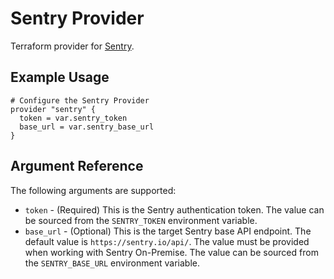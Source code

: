 # Sentry Provider

Terraform provider for [Sentry](https://sentry.io).

## Example Usage

```hcl
# Configure the Sentry Provider
provider "sentry" {
  token = var.sentry_token
  base_url = var.sentry_base_url
}
```

## Argument Reference

The following arguments are supported:

- `token` - (Required) This is the Sentry authentication token. The value can be sourced from the `SENTRY_TOKEN` environment variable.
- `base_url` - (Optional) This is the target Sentry base API endpoint. The default value is `https://sentry.io/api/`. The value must be provided when working with Sentry On-Premise. The value can be sourced from the `SENTRY_BASE_URL` environment variable.
